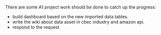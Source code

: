 

There are some A1 project work should be done to catch up the progress:
- build dashboard based on the new imported data tables.
- write the wiki about data asset in cbec industry and amazon api.
- respond to the request

